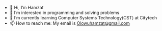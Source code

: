 - 👋 Hi, I’m Hamzat
- 👀 I’m interested in programming and solving problems
- 🌱 I’m currently learning Computer Systems Technology(CST) at Citytech
- 📫 How to reach me: My email is Olowuhamzat@gmail.com

<!---
CHA0sTIG3R/CHA0sTIG3R is a ✨ special ✨ repository because its `README.md` (this file) appears on your GitHub profile.
You can click the Preview link to take a look at your changes.
--->
